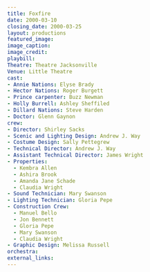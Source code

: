 ```yaml
---
title: Foxfire
date: 2000-03-10
closing_date: 2000-03-25
layout: productions
featured_image:
image_caption:
image_credit:
playbill:
Theatre: Theatre Jacksonville
Venue: Little Theatre
cast:
- Annie Nations: Elyse Brady
- Hector Nations: Roger Burgett
- Prince carpenter: Buzz Newman
- Holly Burrell: Ashley Sheffiled
- Dillard Nations: Steve Harden
- Doctor: Glenn Gaynon
crew:
- Director: Shirley Sacks
- Scenic and Lighting Design: Andrew J. Way
- Costume Design: Sally Pettegrew
- Technical Director: Andrew J. Way
- Assistant Technical Director: James Wright
- Properties:
  - Kembra Allen
  - Ashira Brook
  - Amanda Jane Schade
  - Claudia Wright
- Sound Technician: Mary Swanson
- Lighting Technician: Gloria Pepe
- Construction Crew:
  - Manuel Bello
  - Jon Bennett
  - Gloria Pepe
  - Mary Swanson
  - Claudia Wright
- Graphic Design: Melissa Russell
orchestra:
external_links:
---
```

